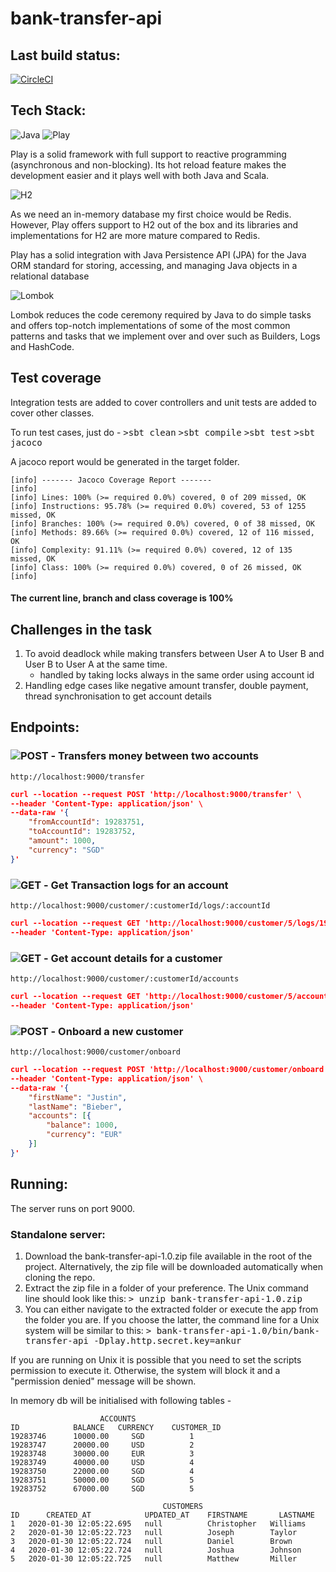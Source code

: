 # bank-transfer-api

## Last build status:
[![CircleCI](https://circleci.com/gh/allanneves/money-transfer-api/tree/master.svg?style=svg)](https://circleci.com/gh/allanneves/money-transfer-api/tree/master)

## Tech Stack:
![Java](https://img.shields.io/badge/Java-1.8-red.svg?style=plastic)
![Play](https://img.shields.io/badge/Play%20Framework-2.5.9-green.svg?style=plastic)

Play is a solid framework with full support to reactive programming (asynchronous and non-blocking). Its hot reload feature makes the development easier and it plays well with both Java and Scala.

![H2](https://img.shields.io/badge/h2Database-1.4.192-blue.svg?style=plastic)

As we need an in-memory database my first choice would be Redis. However, Play offers support to H2 out of the box and its libraries and implementations for H2 are more mature compared to Redis.

Play has a solid integration with Java Persistence API (JPA) for the Java ORM standard for storing, accessing, and managing Java objects in a relational database

![Lombok](https://img.shields.io/badge/lombok-1.18.2-blue.svg?style=plastic)

Lombok reduces the code ceremony required by Java to do simple tasks and offers top-notch implementations of some of the most common patterns and tasks that we implement over and over such as Builders, Logs and HashCode.

## Test coverage
Integration tests are added to cover controllers and unit tests are added to cover other classes.

To run test cases, just do -
<kbd>>sbt clean</kbd>
<kbd>>sbt compile</kbd>
<kbd>>sbt test</kbd>
<kbd>>sbt jacoco</kbd>

A jacoco report would be generated in the target folder.

```
[info] ------- Jacoco Coverage Report -------
[info] 
[info] Lines: 100% (>= required 0.0%) covered, 0 of 209 missed, OK
[info] Instructions: 95.78% (>= required 0.0%) covered, 53 of 1255 missed, OK
[info] Branches: 100% (>= required 0.0%) covered, 0 of 38 missed, OK
[info] Methods: 89.66% (>= required 0.0%) covered, 12 of 116 missed, OK
[info] Complexity: 91.11% (>= required 0.0%) covered, 12 of 135 missed, OK
[info] Class: 100% (>= required 0.0%) covered, 0 of 26 missed, OK
[info] 
```

#### The current line, branch and class coverage is 100%


## Challenges in the task

1. To avoid deadlock while making transfers between User A to User B and User B to User A at the same time. 
	- handled by taking locks always in the same order using account id
2. Handling edge cases like negative amount transfer, double payment, thread synchronisation to get account details


## Endpoints:
### ![POST](https://img.shields.io/badge/POST-red.svg?style=plastic) - Transfers money between two accounts

```
http://localhost:9000/transfer
```
```json
curl --location --request POST 'http://localhost:9000/transfer' \
--header 'Content-Type: application/json' \
--data-raw '{
    "fromAccountId": 19283751,
    "toAccountId": 19283752,
    "amount": 1000,
    "currency": "SGD"
}'
```


### ![GET](https://img.shields.io/badge/GET-red.svg?style=plastic) - Get Transaction logs for an account

```
http://localhost:9000/customer/:customerId/logs/:accountId
```
```json
curl --location --request GET 'http://localhost:9000/customer/5/logs/19283751' \
--header 'Content-Type: application/json'
```

### ![GET](https://img.shields.io/badge/GET-red.svg?style=plastic) - Get account details for a customer

```
http://localhost:9000/customer/:customerId/accounts
```
```json
curl --location --request GET 'http://localhost:9000/customer/5/accounts' \
--header 'Content-Type: application/json'
```

### ![POST](https://img.shields.io/badge/POST-red.svg?style=plastic) - Onboard a new customer

```
http://localhost:9000/customer/onboard
```
```json
curl --location --request POST 'http://localhost:9000/customer/onboard' \
--header 'Content-Type: application/json' \
--data-raw '{
	"firstName": "Justin",
	"lastName": "Bieber",
	"accounts": [{
		"balance": 1000,
		"currency": "EUR"
	}]
}'
```

## Running:
The server runs on port 9000.
### Standalone server:
1) Download the bank-transfer-api-1.0.zip file available in the root of the project. Alternatively, the zip file will be downloaded automatically when cloning the repo.
2) Extract the zip file in a folder of your preference. The Unix command line should look like this: <kbd>> unzip bank-transfer-api-1.0.zip</kbd>
3) You can either navigate to the extracted folder or execute the app from the folder you are. If you choose the latter, the command line for a Unix system will be similar to this: <kbd>> bank-transfer-api-1.0/bin/bank-transfer-api -Dplay.http.secret.key=ankur</kbd>

If you are running on Unix it is possible that you need to set the scripts permission to execute it. Otherwise, the system will block it and a "permission denied" message will be shown.

In memory db will be initialised with following tables -

```
                    ACCOUNTS
ID  	      BALANCE  	CURRENCY  	CUSTOMER_ID
19283746	  10000.00	   SGD	        1
19283747	  20000.00	   USD	        2
19283748	  30000.00	   EUR	        3
19283749	  40000.00	   USD	        4
19283750	  22000.00	   SGD	        4
19283751	  50000.00	   SGD	        5
19283752	  67000.00	   SGD	        5
```

```
                                  CUSTOMERS
ID  	CREATED_AT  	      UPDATED_AT  	FIRSTNAME  	    LASTNAME  
1	2020-01-30 12:05:22.695	  null	        Christopher   Williams
2	2020-01-30 12:05:22.723	  null	        Joseph	      Taylor
3	2020-01-30 12:05:22.724	  null	        Daniel	      Brown
4	2020-01-30 12:05:22.724	  null	        Joshua	      Johnson
5	2020-01-30 12:05:22.725	  null	        Matthew	      Miller
```
